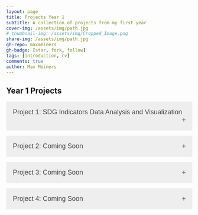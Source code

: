 ```yaml
---
layout: page
title: Projects Year 1
subtitle: A collection of projects from my first year
cover-img: /assets/img/path.jpg
# thumbnail-img: /assets/img/Cropped_Image.png
share-img: /assets/img/path.jpg
gh-repo: maxmeiners
gh-badge: [star, fork, follow]
tags: [introduction, cv]
comments: true
author: Max Meiners
---
```


<style>
  .accordion {
    background-color: #eee;
    color: #444;
    cursor: pointer;
    padding: 18px;
    width: 100%;
    border: none;
    text-align: left;
    outline: none;
    font-size: 18px;
    transition: 0.4s;
  }

  .active, .accordion:hover {
    background-color: #ccc;
  }

  .accordion:after {
    content: '\002B';
    color: #777;
    font-weight: bold;
    float: right;
    margin-left: 5px;
  }

  .active:after {
    content: "\2212";
  }

  .panel {
    padding: 0 18px;
    background-color: white;
    display: none;
    overflow: hidden;
  }

  .panel.show {
    display: block;
  }
</style>

<h2>Year 1 Projects</h2>

<button class="accordion">Project 1: SDG Indicators Data Analysis and Visualization</button>
<div class="panel">
  <h3>Project 1: <strong>SDG Indicators Data Analysis and Visualization</strong></h3>
  <p>For this project, I was given the freedom to choose any of the United Nations' Sustainable Development Goals (SDGs) to explore. I decided to focus on <strong>SDG 2: Zero Hunger</strong>, specifically looking at the relationship between GDP per capita (a measure of a country’s wealth) and undernourishment or malnutrition rates in African countries. The goal of my analysis was to see if a country’s wealth, as measured by GDP per capita, had a strong impact on reducing malnutrition across the continent.</p>

  <p>The <strong>Sustainable Development Goals (SDGs)</strong>, especially SDG 2, aim to end hunger and malnutrition around the world. While progress has been made, undernourishment is still a big problem in many parts of Africa. Factors like poverty, conflict, and environmental challenges, such as drought, contribute to ongoing food insecurity. By studying the connection between a country’s economy and its ability to fight hunger, this project aimed to find trends that could lead to better solutions for reducing malnutrition.</p>

  <p><strong>Research Question:</strong></p>
  <ul>
    <li><strong>What is the correlation between GDP per capita and undernourishment/malnutrition in the continent of Africa?</strong></li>
  </ul>

  <p><strong>Key Findings:</strong></p>
  <ul>
    <li>Nearly 10% of people worldwide are malnourished, with most of them living in Sub-Saharan Africa.</li>
    <li>The region’s malnutrition problem is worsened by economic struggles, conflict, and natural disasters like drought.</li>
    <li>By analyzing the data, I aimed to understand if wealthier countries are more successful in reducing hunger and how economic differences affect hunger rates.</li>
  </ul>

  <p><strong>Skills Gained:</strong></p>
  <ul>
    <li><strong>Data cleaning and preparation</strong> in Power BI to make sure the dataset was ready for analysis.</li>
    <li><strong>Exploratory Data Analysis (EDA)</strong> to spot key trends and connections between GDP per capita and undernourishment rates.</li>
    <li><strong>Data visualization</strong> using Power BI to create an interactive dashboard that clearly presents the insights and results of the analysis, allowing users to explore the link between GDP and hunger in different African countries.</li>
  </ul>

  <h4>Dashboard</h4>
  <p>Below is the interactive Power BI dashboard that was the final deliverable for this project.</p>
  <iframe title="SDGIndicatorsDashboard_MaxMeiners" width="600" height="373.5" src="https://app.powerbi.com/view?r=eyJrIjoiNWQyNDgwNTItMThiMC00MWVlLTgwMzYtNDAzMmU2ODJlODc2IiwidCI6IjBhMzM1ODliLTAwMzYtNGZlOC1hODI5LTNlZDA5MjZhZjg4NiIsImMiOjl9" frameborder="0" allowFullScreen="true"></iframe>
</div>

<button class="accordion">Project 2: Coming Soon</button>
<div class="panel">
  <p>More projects will be added soon...</p>
</div>

<button class="accordion">Project 3: Coming Soon</button>
<div class="panel">
  <p>More projects will be added soon...</p>
</div>

<button class="accordion">Project 4: Coming Soon</button>
<div class="panel">
  <p>More projects will be added soon...</p>
</div>

<script>
  var acc = document.getElementsByClassName("accordion");
  var i;

  for (i = 0; i < acc.length; i++) {
    acc[i].addEventListener("click", function() {
      this.classList.toggle("active");
      var panel = this.nextElementSibling;
      if (panel.style.display === "block") {
        panel.style.display = "none";
      } else {
        panel.style.display = "block";
      }
    });
  }
</script>